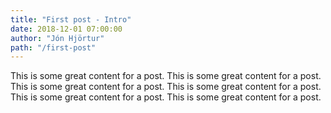 ```yaml
---
title: "First post - Intro"
date: 2018-12-01 07:00:00
author: "Jón Hjörtur"
path: "/first-post"
---
```


This is some great content for a post. This is some great content for a post. This is some great content for a post. This is some great content for a post. This is some great content for a post. This is some great content for a post.
